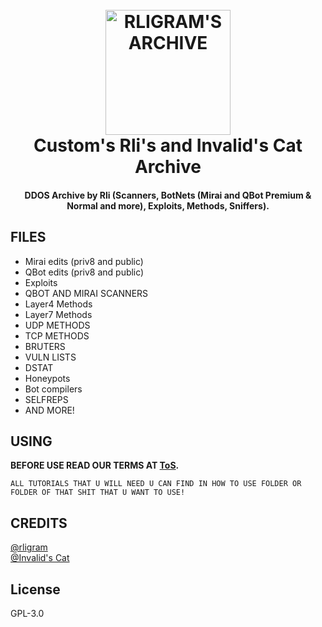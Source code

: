 <h1 align="center">
  <br>
  <a href="https://okrli.online"><img src="https://cdn.discordapp.com/avatars/766687885772455996/8c8a2d0ddbf386706f0a27e14b087233.webp?size=1024&width=0&height=204" alt="RLIGRAM'S ARCHIVE" width="200"></a>
  <br>
  Custom's Rli's and Invalid's Cat Archive
  <br>
</h1>

<h4 align="center">DDOS Archive by Rli (Scanners, BotNets (Mirai and QBot Premium & Normal and more), Exploits, Methods, Sniffers).</h4>

## FILES

* Mirai edits (priv8 and public)
* QBot edits (priv8 and public)
* Exploits
* QBOT AND MIRAI SCANNERS
* Layer4 Methods
* Layer7 Methods
* UDP METHODS
* TCP METHODS
* BRUTERS
* VULN LISTS
* DSTAT
* Honeypots
* Bot compilers
* SELFREPS
* AND MORE!

## USING

<strong>BEFORE USE READ OUR TERMS AT <a href="https://github.com/rligram/fireinthehole/blob/master/ToS.md">ToS</a>.</strong>
```
ALL TUTORIALS THAT U WILL NEED U CAN FIND IN HOW TO USE FOLDER OR FOLDER OF THAT SHIT THAT U WANT TO USE!
```

## CREDITS
[@rligram](https://github.com/rligram)
<br>
[@Invalid's Cat](https://discord.com/users/783678609516134430)

## License

GPL-3.0
